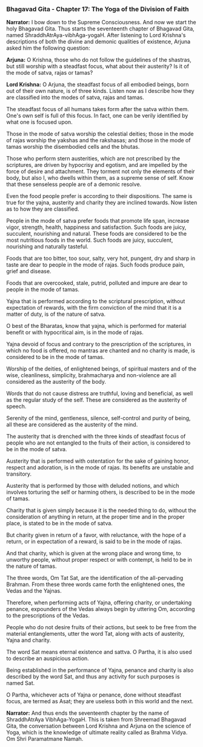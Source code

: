 ### **Bhagavad Gita - Chapter 17: The Yoga of the Division of Faith**

**Narrator:**
I bow down to the Supreme Consciousness. And now we start the holy Bhagavad Gita. Thus starts the seventeenth chapter of Bhagavad Gita, named ShraddhAtrAya-vibhAga-yogaH. After listening to Lord Krishna's descriptions of both the divine and demonic qualities of existence, Arjuna asked him the following question:

**Arjuna:**
O Krishna, those who do not follow the guidelines of the shastras, but still worship with a steadfast focus, what about their austerity? Is it of the mode of satva, rajas or tamas?

**Lord Krishna:**
O Arjuna, the steadfast focus of all embodied beings, born out of their own nature, is of three kinds. Listen now as I describe how they are classified into the modes of satva, rajas and tamas.

The steadfast focus of all humans takes form after the satva within them. One's own self is full of this focus. In fact, one can be verily identified by what one is focused upon.

Those in the mode of satva worship the celestial deities; those in the mode of rajas worship the yakshas and the rakshasas; and those in the mode of tamas worship the disembodied cells and the bhutas.

Those who perform stern austerities, which are not prescribed by the scriptures, are driven by hypocrisy and egotism, and are impelled by the force of desire and attachment. They torment not only the elements of their body, but also I, who dwells within them, as a supreme sense of self. Know that these senseless people are of a demonic resolve.

Even the food people prefer is according to their dispositions. The same is true for the yajna, austerity and charity they are inclined towards. Now listen as to how they are classified.

People in the mode of satva prefer foods that promote life span, increase vigor, strength, health, happiness and satisfaction. Such foods are juicy, succulent, nourishing and natural. These foods are considered to be the most nutritious foods in the world. Such foods are juicy, succulent, nourishing and naturally tasteful.

Foods that are too bitter, too sour, salty, very hot, pungent, dry and sharp in taste are dear to people in the mode of rajas. Such foods produce pain, grief and disease.

Foods that are overcooked, stale, putrid, polluted and impure are dear to people in the mode of tamas.

Yajna that is performed according to the scriptural prescription, without expectation of rewards, with the firm conviction of the mind that it is a matter of duty, is of the nature of satva.

O best of the Bharatas, know that yajna, which is performed for material benefit or with hypocritical aim, is in the mode of rajas.

Yajna devoid of focus and contrary to the prescription of the scriptures, in which no food is offered, no mantras are chanted and no charity is made, is considered to be in the mode of tamas.

Worship of the deities, of enlightened beings, of spiritual masters and of the wise, cleanliness, simplicity, brahmacharya and non-violence are all considered as the austerity of the body.

Words that do not cause distress are truthful, loving and beneficial, as well as the regular study of the self. These are considered as the austerity of speech.

Serenity of the mind, gentleness, silence, self-control and purity of being, all these are considered as the austerity of the mind.

The austerity that is drenched with the three kinds of steadfast focus of people who are not entangled to the fruits of their action, is considered to be in the mode of satva.

Austerity that is performed with ostentation for the sake of gaining honor, respect and adoration, is in the mode of rajas. Its benefits are unstable and transitory.

Austerity that is performed by those with deluded notions, and which involves torturing the self or harming others, is described to be in the mode of tamas.

Charity that is given simply because it is the needed thing to do, without the consideration of anything in return, at the proper time and in the proper place, is stated to be in the mode of satva.

But charity given in return of a favor, with reluctance, with the hope of a return, or in expectation of a reward, is said to be in the mode of rajas.

And that charity, which is given at the wrong place and wrong time, to unworthy people, without proper respect or with contempt, is held to be in the nature of tamas.

The three words, Om Tat Sat, are the identification of the all-pervading Brahman. From these three words came forth the enlightened ones, the Vedas and the Yajnas.

Therefore, when performing acts of Yajna, offering charity, or undertaking penance, expounders of the Vedas always begin by uttering Om, according to the prescriptions of the Vedas.

People who do not desire fruits of their actions, but seek to be free from the material entanglements, utter the word Tat, along with acts of austerity, Yajna and charity.

The word Sat means eternal existence and sattva. O Partha, it is also used to describe an auspicious action.

Being established in the performance of Yajna, penance and charity is also described by the word Sat, and thus any activity for such purposes is named Sat.

O Partha, whichever acts of Yajna or penance, done without steadfast focus, are termed as Asat; they are useless both in this world and the next.

**Narrator:**
And thus ends the seventeenth chapter by the name of ShraddhAtrAya VibhAga-YogaH. This is taken from Shreemad Bhagavad Gita, the conversation between Lord Krishna and Arjuna on the science of Yoga, which is the knowledge of ultimate reality called as Brahma Vidya. Om Shri Paramatmane Namah.
